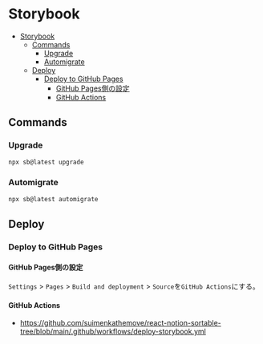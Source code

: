 # Storybook

- [Storybook](#storybook)
  - [Commands](#commands)
    - [Upgrade](#upgrade)
    - [Automigrate](#automigrate)
  - [Deploy](#deploy)
    - [Deploy to GitHub Pages](#deploy-to-github-pages)
      - [GitHub Pages側の設定](#github-pages側の設定)
      - [GitHub Actions](#github-actions)

## Commands

### Upgrade

```sh
npx sb@latest upgrade
```

### Automigrate

```sh
npx sb@latest automigrate
```

## Deploy

### Deploy to GitHub Pages

#### GitHub Pages側の設定

`Settings` > `Pages` > `Build and deployment` > `Source`を`GitHub Actions`にする。

#### GitHub Actions

- <https://github.com/suimenkathemove/react-notion-sortable-tree/blob/main/.github/workflows/deploy-storybook.yml>
